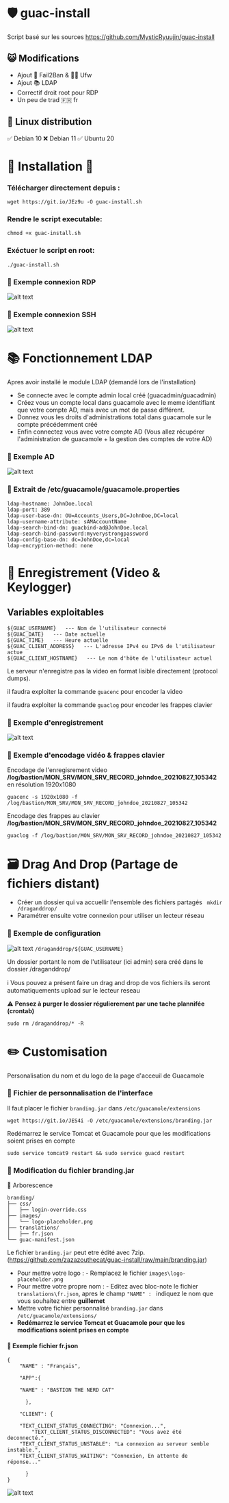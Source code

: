 # 🛡️ guac-install
Script basé sur les sources https://github.com/MysticRyuujin/guac-install

## 😺 Modifications
 - Ajout 🚫 Fail2Ban & 🧱🔥 Ufw
 - Ajout 📚 LDAP
 - Correctif droit root pour RDP
 - Un peu de trad 🇫🇷 fr 


## 🐧 Linux distribution 
✅ Debian 10  ❌ Debian 11  ✅ Ubuntu 20

#

# 🏁 Installation 🏁

### Télécharger directement depuis :

`wget https://git.io/JEz9u -O guac-install.sh`

### Rendre le script executable:

`chmod +x guac-install.sh`

### Exéctuer le script en root:

`./guac-install.sh`


### 🔹 Exemple connexion RDP

![alt text](https://github.com/zazazouthecat/guac-install/blob/main/images/rdp_guac.png?raw=true)

### 🔹 Exemple connexion SSH

![alt text](https://github.com/zazazouthecat/guac-install/blob/main/images/ssh_guac.png?raw=true)

#

# 📚 Fonctionnement LDAP

Apres avoir installé le module LDAP (demandé lors de l'installation) 
- Se connecte avec le compte admin local créé (guacadmin/guacadmin)
- Créez vous un compte local dans guacamole avec le meme identifiant que votre compte AD, mais avec un mot de passe différent.
- Donnez vous les droits d'administrations total dans guacamole sur le compte précédemment créé
- Enfin connectez vous avec votre compte AD (Vous allez récupérer l'administration de guacamole + la gestion des comptes de votre AD)

### 🔹 Exemple AD
![alt text](https://github.com/zazazouthecat/guac-install/blob/main/images/ldap_guac.png?raw=true)

### 🔹 Extrait de /etc/guacamole/guacamole.properties
```
ldap-hostname: JohnDoe.local
ldap-port: 389
ldap-user-base-dn: OU=Accounts_Users,DC=JohnDoe,DC=local
ldap-username-attribute: sAMAccountName
ldap-search-bind-dn: guacbind-ad@JohnDoe.local
ldap-search-bind-password:myverystrongpassword
ldap-config-base-dn: dc=JohnDoe,dc=local
ldap-encryption-method: none
```

#

# 🛑 Enregistrement (Video & Keylogger)
## Variables exploitables
```
${GUAC_USERNAME}   --- Nom de l'utilisateur connecté
${GUAC_DATE}   --- Date actuelle
${GUAC_TIME}   --- Heure actuelle
${GUAC_CLIENT_ADDRESS}   --- L'adresse IPv4 ou IPv6 de l'utilisateur actue
${GUAC_CLIENT_HOSTNAME}   --- Le nom d'hôte de l'utilisateur actuel
```

Le serveur n'enregistre pas la video en format lisible directement (protocol dumps).

il faudra exploiter la commande `guacenc` pour encoder la video 

il faudra exploiter la commande `guaclog` pour encoder les frappes clavier

### 🔹 Exemple d'enregistrement
![alt text](https://github.com/zazazouthecat/guac-install/blob/main/images/rec_guac.png?raw=true)

### 🔹 Exemple d'encodage vidéo & frappes clavier

Encodage de l'enregisrement video **/log/bastion/MON_SRV/MON_SRV_RECORD_johndoe_20210827_105342** en résolution 1920x1080

`guacenc -s 1920x1080 -f /log/bastion/MON_SRV/MON_SRV_RECORD_johndoe_20210827_105342`

Encodage des frappes au clavier **/log/bastion/MON_SRV/MON_SRV_RECORD_johndoe_20210827_105342**

`guaclog -f /log/bastion/MON_SRV/MON_SRV_RECORD_johndoe_20210827_105342`

#

# 🗃️ Drag And Drop (Partage de fichiers distant)

- Créer un dossier qui va accuellir l'ensemble des fichiers partagés
` mkdir /draganddrop/`
- Paramétrer ensuite votre connexion pour utiliser un lecteur réseau

### 🔹 Exemple de configuration
![alt text](https://github.com/zazazouthecat/guac-install/blob/main/images/dnd_guac.png?raw=true)
`/draganddrop/${GUAC_USERNAME}`

Un dossier portant le nom de l'utilisateur (ici admin) sera créé dans le dossier /draganddrop/

ℹ️ Vous pouvez a présent faire un drag and drop de vos fichiers ils seront automatiquements upload sur le lecteur reseau

⚠️ **Pensez à purger le dossier régulierement par une tache plannifée (crontab)**

`sudo rm /draganddrop/* -R`

#

# ✏️ Customisation 
Personalisation du nom et du logo de la page d'acceuil de Guacamole

### 🔹 Fichier de personnalisation de l'interface
Il faut placer le fichier `branding.jar` dans `/etc/guacamole/extensions`

`wget https://git.io/JES4i -O /etc/guacamole/extensions/branding.jar`

Redémarrez le service Tomcat et Guacamole pour que les modifications soient prises en compte

`sudo service tomcat9 restart && sudo service guacd restart`

### 🔹 Modification du fichier branding.jar
📁 Arborescence
```
branding/
├── css/
│   ├── login-override.css
├── images/
│   └── logo-placeholder.png
├── translations/
│   ├── fr.json
└── guac-manifest.json
```

Le fichier `branding.jar` peut etre édité avec 7zip. (https://github.com/zazazouthecat/guac-install/raw/main/branding.jar)

- Pour mettre votre logo  : - Remplacez le fichier `images\logo-placeholder.png`
- Pour mettre votre propre nom  : - Editez avec bloc-note le fichier `translations\fr.json`, apres le champ `"NAME" : ` indiquez le nom que vous souhaitez entre **guillemet**
- Mettre votre fichier personnalisé `branding.jar` dans `/etc/guacamole/extensions/`
- **Redémarrez le service Tomcat et Guacamole pour que les modifications soient prises en compte**

#### 🔹 Exemple fichier fr.json

```
{
    "NAME" : "Français",
		
    "APP":{
	
	"NAME" : "BASTION THE NERD CAT"

	  },
	  
	"CLIENT": {
		  	
	"TEXT_CLIENT_STATUS_CONNECTING": "Connexion...",
    	"TEXT_CLIENT_STATUS_DISCONNECTED": "Vous avez été deconnecté.",
   	"TEXT_CLIENT_STATUS_UNSTABLE": "La connexion au serveur semble instable.",
	"TEXT_CLIENT_STATUS_WAITING": "Connexion, En attente de réponse..."
		  
	  }
}
```

![alt text](https://github.com/zazazouthecat/guac-install/blob/main/images/home_custom.png?raw=true)
